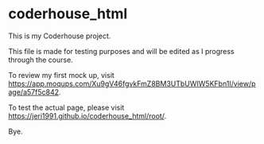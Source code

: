 # coderhouse_html
This is my Coderhouse project.

This file is made for testing purposes and will be edited as I progress 
through the course. 

To review my first mock up, visit https://app.moqups.com/Xu9gV46fgvkFmZ8BM3UTbUWIW5KFbn1I/view/page/a57f5c842.

To test the actual page, please visit https://jeri1991.github.io/coderhouse_html/root/.

Bye.
